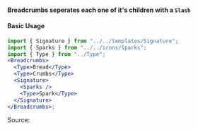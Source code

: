 #### Breadcrumbs seperates each one of it's children with a `Slash`

#### Basic Usage

```jsx
import { Signature } from "../../templates/Signature";
import { Sparks } from "../../icons/Sparks";
import { Type } from "../Type";
<Breadcrumbs>
  <Type>Bread</Type>
  <Type>Crumbs</Type>
  <Signature>
    <Sparks />
    <Type>Spark</Type>
  </Signature>
</Breadcrumbs>;
```

Source:

```js { "file": "./Breadcrumbs.js" }
```
